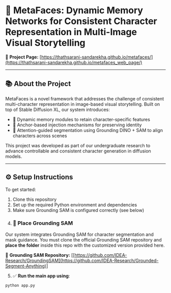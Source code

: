 # 🧠 MetaFaces: Dynamic Memory Networks for Consistent Character Representation in Multi-Image Visual Storytelling

📄 **Project Page:** [https://thathsarani-sandarekha.github.io/metafaces/](https://thathsarani-sandarekha.github.io/metafaces_web_page/)

---

## 📚 About the Project

MetaFaces is a novel framework that addresses the challenge of consistent multi-character representation in image-based visual storytelling. Built on top of Stable Diffusion XL, our system introduces:

- 🧠 Dynamic memory modules to retain character-specific features  
- 🧲 Anchor-based injection mechanisms for preserving identity  
- 🎯 Attention-guided segmentation using Grounding DINO + SAM to align characters across scenes  

This project was developed as part of our undergraduate research to advance controllable and consistent character generation in diffusion models.

---

## ⚙️ Setup Instructions

To get started:

1. Clone this repository
2. Set up the required Python environment and dependencies
3. Make sure Grounding SAM is configured correctly (see below)
4. ### 🔁 Place Grounding SAM

Our system integrates Grounding SAM for character segmentation and mask guidance. You must clone the official Grounding SAM repository and **place the folder** inside this repo with the customized version provided here.

🔗 **Grounding SAM Repository:** [[https://github.com/IDEA-Research/GroundingSAM](https://github.com/IDEA-Research/Grounded-Segment-Anything)]

5. ✅ **Run the main app using**:
```bash
python app.py
